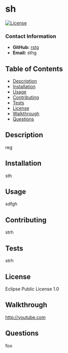 
  # sh

[![License](https://img.shields.io/badge/License-EPL_1.0-red.svg)](https://opensource.org/licenses/EPL-1.0)

### Contact Information
- **GitHub:** [rstg](https://github.com/rstg)
- **Email:** sthg



## Table of Contents
- [Description](#description)
- [Installation](#installation)
- [Usage](#usage)
- [Contributing](#contributing)
- [Tests](#tests)
- [License](#license)
- [Walkthrough](#walkthrough)
- [Questions](#questions)

## Description
reg

## Installation
sth

## Usage
sdfgh

## Contributing
strh

## Tests
strh

## License 
Eclipse Public License 1.0

## Walkthrough
http://youtube.com

## Questions
foo
